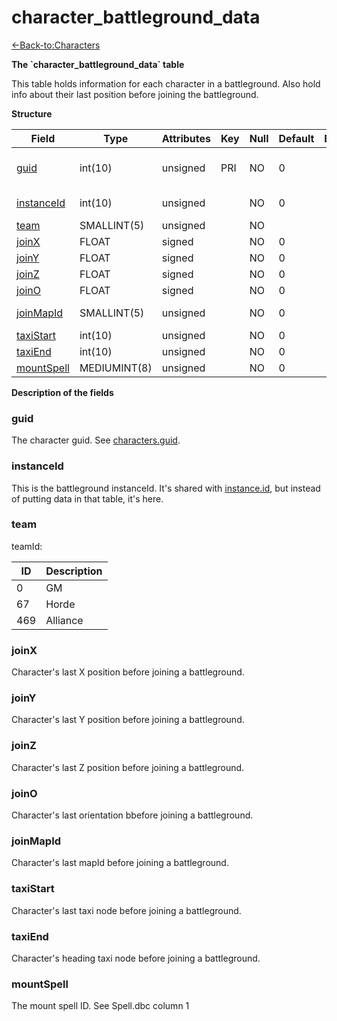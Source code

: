 # character\_battleground\_data

[<-Back-to:Characters](database-characters.md)

**The \`character\_battleground\_data\` table**

This table holds information for each character in a battleground. Also hold info about their last position before joining the battleground.

**Structure**

| Field            | Type         | Attributes | Key | Null | Default | Extra | Comment                  |
|------------------|--------------|------------|-----|------|---------|-------|--------------------------|
| [guid][1]        | int(10)      | unsigned   | PRI | NO   | 0       |       | Global Unique Identifier |
| [instanceId][2]  | int(10)      | unsigned   |     | NO   | 0       |       | Instance Identifier      |
| [team][3]        | SMALLINT(5)  | unsigned   |     | NO   |         |       |                          |
| [joinX][4]       | FLOAT        | signed     |     | NO   | 0       |       |                          |
| [joinY][5]       | FLOAT        | signed     |     | NO   | 0       |       |                          |
| [joinZ][6]       | FLOAT        | signed     |     | NO   | 0       |       |                          |
| [joinO][7]       | FLOAT        | signed     |     | NO   | 0       |       |                          |
| [joinMapId][8]   | SMALLINT(5)  | unsigned   |     | NO   | 0       |       | Map Identifier           |
| [taxiStart][9]   | int(10)      | unsigned   |     | NO   | 0       |       |                          |
| [taxiEnd][10]    | int(10)      | unsigned   |     | NO   | 0       |       |                          |
| [mountSpell][11] | MEDIUMINT(8) | unsigned   |     | NO   | 0       |       |                          |

[1]: #guid
[2]: #instanceid
[3]: #team
[4]: #joinx
[5]: #joiny
[6]: #joinz
[7]: #joino
[8]: #joinmapid
[9]: #taxistart
[10]: #taxiend
[11]: #mountspell

**Description of the fields**

### guid

The character guid. See [characters.guid](2129969.html#characters(table)-id).

### instanceId

This is the battleground instanceId. It's shared with [instance.id](instance_2130197.html#instance-id), but instead of putting data in that table, it's here.

### team

teamId:

| ID  | Description |
|-----|-------------|
| 0   | GM          |
| 67  | Horde       |
| 469 | Alliance    |

### joinX

Character's last X position before joining a battleground.

### joinY

Character's last Y position before joining a battleground.

### joinZ

Character's last Z position before joining a battleground.

### joinO

Character's last orientation bbefore joining a battleground.

### joinMapId

Character's last mapId before joining a battleground.

### taxiStart

Character's last taxi node before joining a battleground.

### taxiEnd

Character's heading taxi node before joining a battleground.

### mountSpell

The mount spell ID. See Spell.dbc column 1
